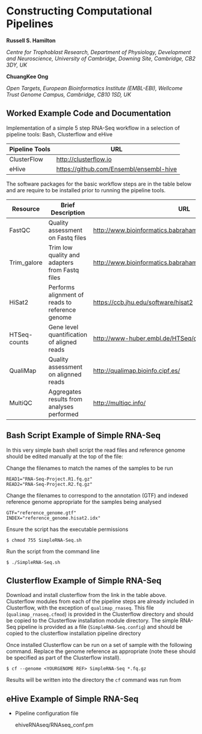 
# Constructing Computational Pipelines


**Russell S. Hamilton**

*Centre for Trophoblast Research, Department of Physiology, Development and Neuroscience, University of Cambridge, Downing Site, Cambridge, CB2 3DY, UK*


**ChuangKee Ong**

*Open Targets, European Bioinformatics Institute (EMBL-EBI), Wellcome Trust Genome Campus, Cambridge, CB10 1SD, UK*


## Worked Example Code and Documentation

Implementation of a simple 5 step RNA-Seq workflow in a selection of pipeline tools: Bash, Clusterflow and eHive

Pipeline Tools | URL
-------------- | --------------
ClusterFlow    | http://clusterflow.io
eHive          | https://github.com/Ensembl/ensembl-hive


The software packages for the basic workflow steps are in the table below and are require to be installed prior to running the pipeline tools.

Resource       | Brief Description | URL
-------------- | ----------------- | ---
FastQC         | Quality assessment on Fastq files               | http://www.bioinformatics.babraham.ac.uk/projects/fastqc/
Trim_galore    | Trim low quality and adapters from Fastq files  | http://www.bioinformatics.babraham.ac.uk/projects/trim_galore/
HiSat2         | Performs alignment of reads to reference genome | https://ccb.jhu.edu/software/hisat2
HTSeq-counts   | Gene level quantification of aligned reads      | http://www-huber.embl.de/HTSeq/doc/count.html
QualiMap       | Quality assessment on alignned reads            | http://qualimap.bioinfo.cipf.es/
MultiQC        | Aggregates results from analyses performed      | http://multiqc.info/



## Bash Script Example of Simple RNA-Seq
In this very simple bash shell script the read files and reference genome should be edited manually at the top of the file:

Change the filenames to match the names of the samples to be run
````
READ1="RNA-Seq-Project.R1.fq.gz"
READ2="RNA-Seq-Project.R2.fq.gz"
````

Change the filenames to correspond to the annotation (GTF) and indexed reference genome appropriate for the samples being analysed
````
GTF="reference_genome.gtf"
INDEX="reference_genome.hisat2.idx"
````

Ensure the script has the executable permissions

    $ chmod 755 SimpleRNA-Seq.sh

Run the script from the command line

    $ ./SimpleRNA-Seq.sh

## Clusterflow Example of Simple RNA-Seq

Download and install clusterflow from the link in the table above. Clusterflow modules from each of the pipeline steps are already included in Clusterflow, with the exception of `qualimap_rnaseq`. This file (`qualimap_rnaseq.cfmod`) is provided in the Clusterflow directory and should be copied to the Clusterflow installation module directory. The simple RNA-Seq pipeline is provided as a file (`SimpleRNA-Seq.config`) and should be copied to the clusterflow installation pipeline directory

Once installed Clusterflow can be run on a set of sample with the following command. Replace the genome reference as appropriate (note these should be specified as part of the Clusterflow install).

````
$ cf --genome <YOURGENOME REF> SimpleRNA-Seq *.fq.gz
````


Results will be written into the directory the `cf` command was run from


## eHive Example of Simple RNA-Seq

* Pipeline configuration file

   ehiveRNAseq/RNAseq_conf.pm
